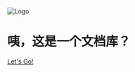 <br/>

![Logo](https://lizhuo-file.oss-cn-hangzhou.aliyuncs.com/docsify-note/media/img/logo.png ':size=18%')

<h1>咦，这是一个文档库？</h1>

[Let's Go!](README.md)
